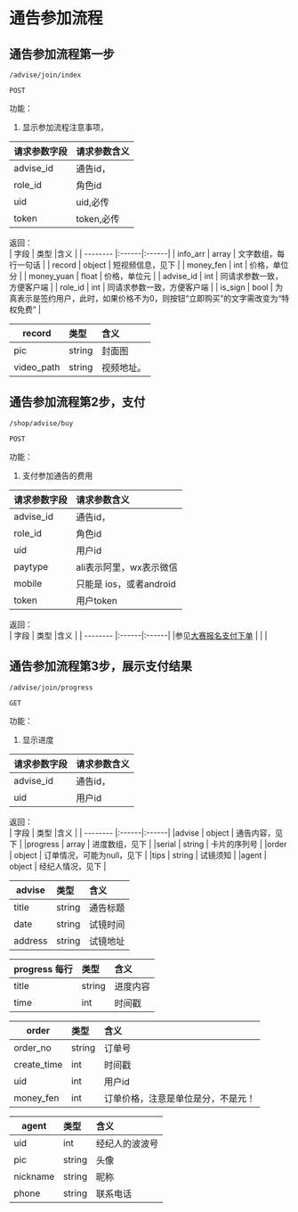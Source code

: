 
# 通告参加流程


## 通告参加流程第一步
~~~
/advise/join/index
~~~
~~~
POST
~~~
 

功能：  

1. 显示参加流程注意事项，


| 请求参数字段        | 请求参数含义  |
| -------- |:------|
|advise_id       |  通告id，|
|role_id       |  角色id|
|uid       |  uid,必传|
|token       |  token,必传|

返回：   
| 字段        | 类型 |含义  |
| -------- |:------|:------|
| info_arr |   array  | 文字数组，每行一句话 |
| record |   object  | 短视频信息，见下 |
| money_fen |   int  | 价格，单位分 |
| money_yuan |   float  | 价格，单位元 |
| advise_id |   int  | 同请求参数一致，方便客户端 |
| role_id |   int  |  同请求参数一致，方便客户端 |
| is_sign |   bool  |  为真表示是签约用户，此时，如果价格不为0，则按钮“立即购买”的文字需改变为“特权免费” |

| record        | 类型 |含义  |
| -------- |:------|:------|
| pic |   string  | 封面图 |
| video_path |  string  | 视频地址。 |


## 通告参加流程第2步，支付
~~~
/shop/advise/buy
~~~
~~~
POST
~~~
 

功能：  

1. 支付参加通告的费用


| 请求参数字段        | 请求参数含义  |
| -------- |:------|
|advise_id       |  通告id，|
|role_id       |  角色id|
|uid       |  用户id|
|paytype       |  ali表示阿里，wx表示微信|
|mobile       |  只能是 ios，或者android|
|token       |  用户token|



返回：   
| 字段        | 类型 |含义  |
| -------- |:------|:------|
|参见[大赛报名支付下单](/shop/doc/index/name/大赛报名支付下单)  |     |  |



## 通告参加流程第3步，展示支付结果
~~~
/advise/join/progress
~~~
~~~
GET
~~~
 

功能：  

1. 显示进度


| 请求参数字段        | 请求参数含义  |
| -------- |:------|
|advise_id       |  通告id，|
|uid       |  用户id|



返回：   
| 字段        | 类型 |含义  |
| -------- |:------|:------|
|advise |  object   | 通告内容，见下 |
|progress |  array   | 进度数组，见下 |
|serial |  string   | 卡片的序列号 |
|order |  object   | 订单情况，可能为null，见下 |
|tips |  string   | 试镜须知 |
|agent |  object   | 经纪人情况，见下 |




| advise        | 类型 |含义  |
| -------- |:------|:------|
|title |  string   | 通告标题 |
|date |  string   | 试镜时间 |
|address |  string   | 试镜地址 |

| progress 每行        | 类型 |含义  |
| -------- |:------|:------|
|title |  string   | 进度内容 |
|time |  int   | 时间戳 |

| order        | 类型 |含义  |
| -------- |:------|:------|
|order_no |  string   |订单号 |
|create_time |  int   |时间戳 |
|uid |  int   |用户id |
|money_fen |  int   |订单价格，注意是单位是分，不是元！ |

| agent        | 类型 |含义  |
| -------- |:------|:------|
|uid |  int   |经纪人的波波号 |
|pic |  string   |头像 |
|nickname |  string   |昵称 |
|phone |  string   |联系电话 |
























